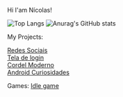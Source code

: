 Hi I'am Nícolas!

![Top Langs](https://github-readme-stats.vercel.app/api/top-langs/?username=nogc1)
![Anurag's GitHub stats](https://github-readme-stats.vercel.app/api?username=nogc1&count_private=true&show_icons=true&theme=onedark)

My Projects:

<a href="https://nogc1.github.io/Projeto-Social/">Redes Sociais</a> <br>
<a href="https://nogc1.github.io/projeto-login/">Tela de login</a> <br>
<a href="https://nogc1.github.io/projeto-cordel/">Cordel Moderno</a> <br>
<a href="https://nogc1.github.io/projeto-android/" target="_blank" rel="noopener noreferrer">Android Curiosidades</a> 

Games:
<a href="https://nogc1.github.io/mini-jogo-idle/" target="_blank" rel="noopener noreferrer">Idle game</a>
